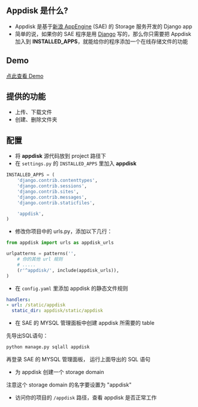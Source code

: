 ## **Appdisk** 是什么?

- Appdisk 是基于[新浪 AppEngine](http://sinaapp.com) (SAE) 的 Storage 服务开发的 Django app
- 简单的说，如果你的 SAE 程序是用 [Django](http://djangoproject.com) 写的，那么你只需要把 Appdisk 加入到
  **INSTALLED_APPS**，就能给你的程序添加一个在线存储文件的功能
  
## Demo

[点此查看 Demo](http://appdisk.sinaapp.com/demo/)

## 提供的功能

- 上传、下载文件
- 创建、删除文件夹

## 配置

* 将 **appdisk** 源代码放到 project 路径下
* 在 `settings.py` 的 `INSTALLED_APPS` 里加入 **appdisk**

```python
INSTALLED_APPS = (
    'django.contrib.contenttypes',
    'django.contrib.sessions',
    'django.contrib.sites',
    'django.contrib.messages',
    'django.contrib.staticfiles',

    'appdisk',
)
```

* 修改你项目中的 urls.py，添加以下几行：

```python
from appdisk import urls as appdisk_urls

urlpatterns = patterns('',
    # 你的其他 url 规则
    # .....
    (r'^appdisk/', include(appdisk_urls)),
)
```

* 在 `config.yaml` 里添加 appdisk 的静态文件规则

```yaml
handlers:
- url: /static/appdisk
  static_dir: appdisk/static/appdisk
```

* 在 SAE 的 MYSQL 管理面板中创建 appdisk 所需要的 table

先导出SQL语句：
```sh
python manage.py sqlall appdisk
```

再登录 SAE 的 MYSQL 管理面板， 运行上面导出的 SQL 语句

* 为 appdisk 创建一个 storage domain

注意这个 storage domain 的名字要设置为 "appdisk"

* 访问你的项目的 `/appdisk` 路径，查看 appdisk 是否正常工作

